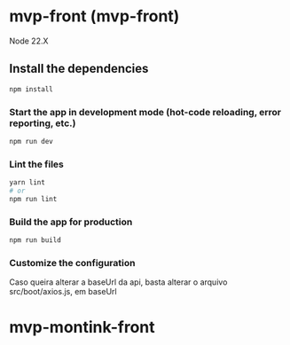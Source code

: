 # mvp-front (mvp-front)

Node 22.X

## Install the dependencies
```bash
npm install
```

### Start the app in development mode (hot-code reloading, error reporting, etc.)
```bash
npm run dev
```


### Lint the files
```bash
yarn lint
# or
npm run lint
```


### Build the app for production
```bash
npm run build
```

### Customize the configuration
Caso queira alterar a baseUrl da api, basta alterar o arquivo src/boot/axios.js, em baseUrl
# mvp-montink-front
